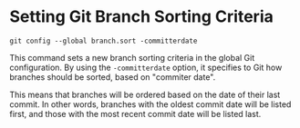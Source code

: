 # Setting Git Branch Sorting Criteria

```
git config --global branch.sort -committerdate
```

This command sets a new branch sorting criteria in the global Git configuration. By using the `-committerdate` option, it specifies to Git how branches should be sorted, based on "commiter date".

This means that branches will be ordered based on the date of their last commit. In other words, branches with the oldest commit date will be listed first, and those with the most recent commit date will be listed last.
